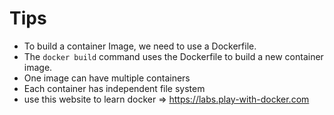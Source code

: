 # Tips

- To build a container Image, we need to use a Dockerfile. 
- The `docker build` command uses the Dockerfile to build a new container image.
- One image can have multiple containers
- Each container has independent file system
- use this website to learn docker => https://labs.play-with-docker.com
